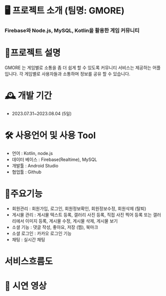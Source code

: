 # 🖥 프로젝트 소개 (팀명: GMORE)
### Firebase와 Node.js, MySQL, Kotlin을 활용한 게임 커뮤니티



# 📝프로젝트 설명
GMORE 는 게임별로 소통을 좀 더 쉽게 할 수 있도록 커뮤니티 서비스는 제공하는 어플 입니다.
각 게임별로 사용자들과 소통하며 정보를 공유 할 수 있습니다.


# 🕰 개발 기간
 - 2023.07.31~2023.08.04 (5일)

# 🛠 사용언어 및 사용 Tool
  - 언어 : Kotlin, node.js
  - 데이터 베이스 : Firebase(Realtime), MySQL
  - 개발툴 : Android Studio
  - 협업툴 : Github
  
# 📌주요기능
  - 회원관리 : 회원가입, 로그인, 회원정보확인, 회원정보수정, 회원삭제 (탈퇴)
  - 게시물 관리 : 게시물 텍스트 등록, 갤러리 사진 등록, 직접 사진 찍어 등록 또는 갤러리에서 이미지 등록, 게시물 수정, 게시물 삭제, 게시물 보기
  - 소셜 기능 : 댓글 작성, 좋아요, 저장 (찜), 북마크
  - 소셜 로그인 : 카카오 로그인 기능
  - 채팅 : 실시간 채팅
  
# 서비스흐름도

  
# 🎥 시연 영상
